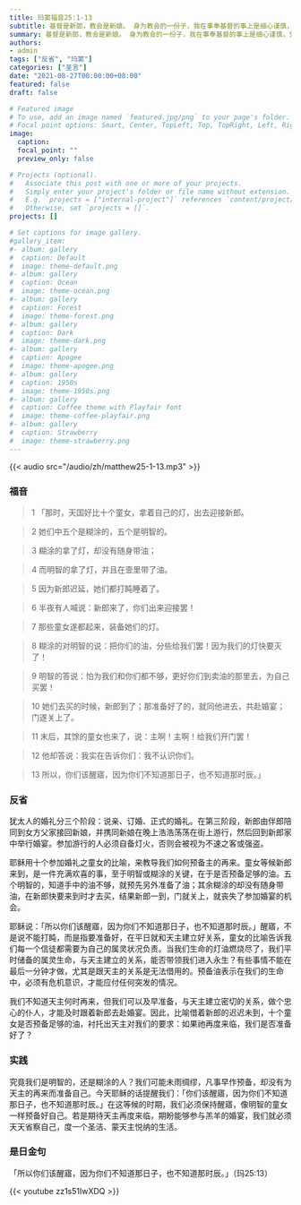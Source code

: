 ```yaml
---
title: 玛窦福音25:1-13
subtitle: 基督是新郎，教会是新娘。 身为教会的一份子，我在事奉基督的事上是细心谨慎，凭信心持守到底，还是常疏忽懈怠？
summary: 基督是新郎，教会是新娘。 身为教会的一份子，我在事奉基督的事上是细心谨慎，凭信心持守到底，还是常疏忽懈怠？
authors:
- admin
tags: ["反省", "玛窦"]
categories: ["圣言"]
date: "2021-08-27T00:00:00+08:00"
featured: false
draft: false

# Featured image
# To use, add an image named `featured.jpg/png` to your page's folder.
# Focal point options: Smart, Center, TopLeft, Top, TopRight, Left, Right, BottomLeft, Bottom, BottomRight
image:
  caption:
  focal_point: ""
  preview_only: false

# Projects (optional).
#   Associate this post with one or more of your projects.
#   Simply enter your project's folder or file name without extension.
#   E.g. `projects = ["internal-project"]` references `content/project/deep-learning/index.md`.
#   Otherwise, set `projects = []`.
projects: []

# Set captions for image gallery.
#gallery_item:
#- album: gallery
#  caption: Default
#  image: theme-default.png
#- album: gallery
#  caption: Ocean
#  image: theme-ocean.png
#- album: gallery
#  caption: Forest
#  image: theme-forest.png
#- album: gallery
#  caption: Dark
#  image: theme-dark.png
#- album: gallery
#  caption: Apogee
#  image: theme-apogee.png
#- album: gallery
#  caption: 1950s
#  image: theme-1950s.png
#- album: gallery
#  caption: Coffee theme with Playfair font
#  image: theme-coffee-playfair.png
#- album: gallery
#  caption: Strawberry
#  image: theme-strawberry.png
---
```


{{< audio src="/audio/zh/matthew25-1-13.mp3" >}}

### 福音
> 1 「那时，天国好比十个童女，拿着自己的灯，出去迎接新郎。

> 2 她们中五个是糊涂的，五个是明智的。

> 3 糊涂的拿了灯，却没有随身带油；

> 4 而明智的拿了灯，并且在壸里带了油。

> 5 因为新郎迟延，她们都打盹睡着了。

> 6 半夜有人喊说：新郎来了，你们出来迎接罢！

> 7 那些童女遂都起来，装备她们的灯。

> 8 糊涂的对明智的说：把你们的油，分些给我们罢！因为我们的灯快要灭了！

> 9 明智的答说：怕为我们和你们都不够，更好你们到卖油的那里去，为自己买罢！

> 10 她们去买的时候，新郎到了；那准备好了的，就同他进去，共赴婚宴；门遂关上了。

> 11 末后，其馀的童女也来了，说：主啊！主啊！给我们开门罢！

> 12 他却答说：我实在告诉你们：我不认识你们。

> 13 所以，你们该醒寤，因为你们不知道那日子，也不知道那时辰。」

### 反省
犹太人的婚礼分三个阶段：说亲、订婚、正式的婚礼。在第三阶段，新郎由伴郎陪同到女方父家接回新娘，并携同新娘在晚上浩浩荡荡在街上游行，然后回到新郎家中举行婚宴。参加游行的人必须自备灯火，否则会被视为不速之客或强盗。

耶稣用十个参加婚礼之童女的比喻，来教导我们如何预备主的再来。童女等候新郎来到，是一件充满欢喜的事，至于明智或糊涂的关键，在于是否预备足够的油。五个明智的，知道手中的油不够，就预先另外准备了油；其余糊涂的却没有随身带油，在新郎快要来到时才去买，结果新郎一到，门就关上，就丧失了参加婚宴的机会。

耶稣说：「所以你们该醒寤，因为你们不知道那日子，也不知道那时辰。」醒寤，不是说不能打盹，而是指要准备好，在平日就和天主建立好关系，童女的比喻告诉我们每一个信徒都需要为自己的属灵状况负责。当我们生命的灯油燃烧尽了，我们平时储备的属灵生命，与天主建立的关系，能否带领我们进入永生？有些事情不能在最后一分钟才做，尤其是跟天主的关系是无法借用的。预备油表示在我们的生命中，必须有危机意识，才能应付任何突发的情况。

我们不知道天主何时再来，但我们可以及早准备，与天主建立密切的关系，做个忠心的仆人，才能及时跟着新郎去赴婚宴。因此，比喻借着新郎的迟迟未到，十个童女是否预备足够的油，衬托出天主对我们的要求：如果祂再度来临，我们是否准备好了？

### 实践
究竟我们是明智的，还是糊涂的人？我们可能未雨绸缪，凡事早作预备，却没有为天主的再来而准备自己。今天耶稣的话提醒我们：「你们该醒寤，因为你们不知道那日子，也不知道那时辰。」在这等候的时期，我们必须保持醒寤，像明智的童女一样预备好自己。若是期待天主再度来临，期盼能够参与羔羊的婚宴，我们就必须天天省察自己，度一个圣洁、蒙天主悦纳的生活。

### 是日金句
「所以你们该醒寤，因为你们不知道那日子，也不知道那时辰。」（玛25:13）

{{< youtube zz1s51IwXDQ >}}
